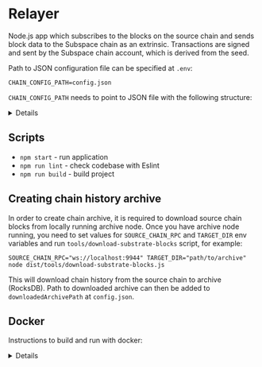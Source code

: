 # Relayer

Node.js app which subscribes to the blocks on the source chain and sends block data to the Subspace chain as an extrinsic.
Transactions are signed and sent by the Subspace chain account, which is derived from the seed.

Path to JSON configuration file can be specified at `.env`:
```
CHAIN_CONFIG_PATH=config.json
```

`CHAIN_CONFIG_PATH` needs to point to JSON file with the following structure:
<details>

```json
{
    "targetChainUrl": "ws://127.0.0.1:9944",
    "primaryChain": {
        "downloadedArchivePath": "/path/to/kusama-archive-2021-oct-23",
        "wsUrls": [
            "wss://kusama-rpc.polkadot.io",
            "wss://kusama.api.onfinality.io/public-ws",
            "wss://pub.elara.patract.io/kusama",
            "wss://kusama.geometry.io/websockets"
        ],
        "accountSeed": "//Alice//0",
        "feedId": 0
    },
    "parachains": [
        {
            "downloadedArchivePath": "/path/to/statemine-archive-2021-oct-23",
            "wsUrls": [
                "wss://statemine-rpc.polkadot.io",
                "wss://statemine.api.onfinality.io/public-ws"
            ],
            "paraId": 1000,
            "accountSeed": "//Alice//1000",
            "feedId": 1
        },
        {
            "wsUrls": [
                "wss://karura-rpc-0.aca-api.network",
                "wss://karura-rpc-1.aca-api.network",
                "wss://karura-rpc-2.aca-api.network/ws",
                "wss://karura-rpc-3.aca-api.network/ws",
                "wss://karura.polkawallet.io",
                "wss://karura.api.onfinality.io/public-ws",
                "wss://pub.elara.patract.io/karura"
            ],
            "paraId": 2000,
            "accountSeed": "//Alice//2000",
            "feedId": 2
        },
        {
            "wsUrls": [
                "wss://bifrost-rpc.liebi.com/ws",
                "wss://bifrost-parachain.api.onfinality.io/public-ws",
                "wss://pub.elara.patract.io/bifrost"
            ],
            "paraId": 2001,
            "accountSeed": "//Alice//2001",
            "feedId": 3
        },
        {
            "wsUrls": [
                "wss://khala-api.phala.network/ws",
                "wss://khala.api.onfinality.io/public-ws"
            ],
            "paraId": 2004,
            "accountSeed": "//Alice//2004",
            "feedId": 4
        },
        {
            "wsUrls": [
                "wss://rpc.shiden.astar.network",
                "wss://rpc.pinknode.io/shiden/explorer"
            ],
            "paraId": 2007,
            "accountSeed": "//Alice//2007",
            "feedId": 5
        },
        {
            "wsUrls": [
                "wss://wss.moonriver.moonbeam.network",
                "wss://moonriver.api.onfinality.io/public-ws",
                "wss://rpc.pinknode.io/moonriver/explorer",
                "wss://pub.elara.patract.io/moonriver"
            ],
            "paraId": 2023,
            "accountSeed": "//Alice//2023",
            "feedId": 6
        },
        {
            "wsUrls": [
                "wss://falafel.calamari.systems/",
                "wss://fritti.calamari.systems/",
                "wss://smoothie.calamari.systems/",
                "wss://calamari.api.onfinality.io/public-ws"
            ],
            "paraId": 2084,
            "accountSeed": "//Alice//2084",
            "feedId": 7
        },
        {
            "wsUrls": [
                "wss://spiritnet.kilt.io/",
                "wss://spiritnet.api.onfinality.io/public-ws"
            ],
            "paraId": 2086,
            "accountSeed": "//Alice//2086",
            "feedId": 8
        },
        {
            "wsUrls": [
                "wss://rpc-01.basilisk.hydradx.io",
                "wss://basilisk.api.onfinality.io/public-ws"
            ],
            "paraId": 2090,
            "accountSeed": "//Alice//2090",
            "feedId": 9
        },
        {
            "wsUrls": [
                "wss://fullnode.altair.centrifuge.io",
                "wss://altair.api.onfinality.io/public-ws"
            ],
            "paraId": 2088,
            "accountSeed": "//Alice//2088",
            "feedId": 10
        },
        {
            "wsUrls": [
                "wss://heiko-rpc.parallel.fi",
                "wss://parallel-heiko.api.onfinality.io/public-ws"
            ],
            "paraId": 2085,
            "accountSeed": "//Alice//2085",
            "feedId": 11
        },
        {
            "wsUrls": [
                "wss://api-kusama.interlay.io/parachain",
                "wss://kintsugi.api.onfinality.io/public-ws"
            ],
            "paraId": 2092,
            "accountSeed": "//Alice//2092",
            "feedId": 12
        },
        {
            "wsUrls": [
                "wss://pioneer.api.onfinality.io/public-ws",
                "wss://pioneer-1-rpc.bit.country"
            ],
            "paraId": 2096,
            "accountSeed": "//Alice//2096",
            "feedId": 13
        },
        {
            "wsUrls": [
                "wss://node.genshiro.io"
            ],
            "paraId": 2024,
            "accountSeed": "//Alice//2024",
            "feedId": 14
        },
        {
            "wsUrls": [
                "wss://us-ws-quartz.unique.network"
            ],
            "paraId": 2095,
            "accountSeed": "//Alice//2095",
            "feedId": 15
        },
        {
            "wsUrls": [
                "wss://picasso-rpc.composable.finance"
            ],
            "paraId": 2087,
            "accountSeed": "//Alice//2087",
            "feedId": 16
        }
    ]
}  
```

Where:
* `targetChainUrl` - WebSocket JSON-RPC endpoint URL of the target (Subspace) chain where transactions with blocks will be sent
* `downloadedArchivePath` - optional path to downloaded archive of blocks for a particular chain as RocksDB database (can be created with `tools/download-substrate-blocks` script)
* `httpUrl` - HTTP JSON-RPC endpoint URL of a Substrate-based chain
* `wsUrl` - WebSocket JSON-RPC endpoint URL of the main Substrate-based chain (in most cases relay chain like Kusama or Polkadot, but can be used with any other chain too)
* `paraId` - ID of a parachain or parathread under above relay chain
* `accountSeed` - seed for the account that will be used on target chain for submitting transactions with blocks for particular chain (all such accounts can be funded with `tools/fund-accounts` script)
* `feedId` - ID of the feed already created on Subspace chain into which archived blocks will go (`tools/create-feeds` script can be used to create feeds for accounts in the config file)

</details>

## Scripts
- `npm start` - run application
- `npm run lint` - check codebase with Eslint
- `npm run build` - build project

## Creating chain history archive

In order to create chain archive, it is required to download source chain blocks from locally running archive node. Once you have archive node running, you need to set values for `SOURCE_CHAIN_RPC` and 
`TARGET_DIR` env variables and run `tools/download-substrate-blocks` script, for example:
```
SOURCE_CHAIN_RPC="ws://localhost:9944" TARGET_DIR="path/to/archive" node dist/tools/download-substrate-blocks.js
```

This will download chain history from the source chain to archive (RocksDB). Path to downloaded archive can then be added to `downloadedArchivePath` at `config.json`.

## Docker

Instructions to build and run with docker:

<details>

### Build

If you decide to build image yourself:
```
docker build -t subspacelabs/subspace-relayer:latest .
```

### Run account funding

Replace `DIR_WITH_CONFIG` with directory where `config.json` is located.

```bash
docker run --rm -it \
    -e CHAIN_CONFIG_PATH="/config.json" \
    -e FUNDS_ACCOUNT_SEED="//Alice" \
    --volume /DIR_WITH_CONFIG/config.json:/config.json:ro \
    --network host \
    subspacelabs/subspace-relayer \
    fund-accounts
```

### Run feed creation

Replace `DIR_WITH_CONFIG` with directory where `config.json` is located.

```bash
docker run --rm -it \
    -e CHAIN_CONFIG_PATH="/config.json" \
    --volume /DIR_WITH_CONFIG/config.json:/config.json:ro \
    --network host \
    subspacelabs/subspace-relayer \
    create-feeds
```

### Run relayer

Replace `DIR_WITH_CONFIG` with directory where `config.json` is located (we mount directory such that config can be
re-read on restart by relayer if updated).

```bash
docker run --rm -it --init \
    -e CHAIN_CONFIG_PATH="/config/config.json" \
    --volume /DIR_WITH_CONFIG:/config:ro \
    --network host \
    --name subspace-relayer \
    subspacelabs/subspace-relayer
```

</details>
